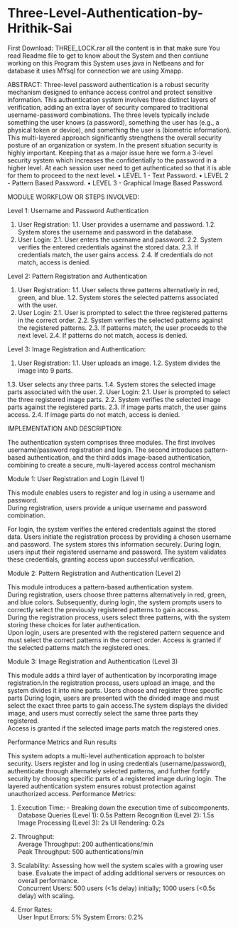 # Three-Level-Authentication-by-Hrithik-Sai

First Download: THREE_LOCK.rar all the content is in that make sure You read Readme file to get to know about the System and then contiune working on this Program 
this System uses java in Netbeans and for database it uses MYsql for connection we are using Xmapp. 


ABSTRACT: 
Three-level password authentication is a robust security mechanism designed to enhance access 
control and protect sensitive information. This authentication system involves three distinct layers 
of verification, adding an extra layer of security compared to traditional username-password 
combinations. The three levels typically include something the user knows (a password), something 
the user has (e.g., a physical token or device), and something the user is (biometric information). This 
multi-layered approach significantly strengthens the overall security posture of an organization or 
system. In the present situation security is highly important. Keeping that as a major issue here we 
form a 3-level security system which increases the confidentially to the password in a higher level. 
At each session user need to get authenticated so that it is able for them to proceed to the next level. 
• LEVEL 1 -  Text Password. 
• LEVEL 2 - Pattern Based Password. 
• LEVEL 3 - Graphical Image Based Password.


 MODULE WORKFLOW OR STEPS INVOLVED: 
 
Level 1: Username and Password Authentication 

1. User Registration: 
1.1. User provides a username and password. 
1.2. System stores the username and password in the database. 
2. User Login: 
2.1. User enters the username and password. 
2.2. System verifies the entered credentials against the stored data. 
2.3. If credentials match, the user gains access. 
2.4. If credentials do not match, access is denied.
   
Level 2: Pattern Registration and Authentication

1. User Registration: 
1.1. User selects three patterns alternatively in red, green, and blue. 
1.2. System stores the selected patterns associated with the user. 
2. User Login: 
2.1. User is prompted to select the three registered patterns in the correct order. 
2.2. System verifies the selected patterns against the registered patterns. 
2.3. If patterns match, the user proceeds to the next level. 
2.4. If patterns do not match, access is denied.
   
Level 3: Image Registration and Authentication: 

1. User Registration: 
1.1. User uploads an image. 
1.2. System divides the image into 9 parts. 
 
1.3. User selects any three parts. 
1.4. System stores the selected image parts associated with the user. 
2. User Login: 
2.1. User is prompted to select the three registered image parts. 
2.2. System verifies the selected image parts against the registered parts. 
2.3. If image parts match, the user gains access. 
2.4. If image parts do not match, access is denied. 
 
IMPLEMENTATION AND DESCRIPTION:

The authentication system comprises three modules. The first involves username/password registration 
and login. The second introduces pattern-based authentication, and the third adds image-based 
authentication, combining to create a secure, multi-layered access control mechanism 

Module 1: User Registration and Login (Level 1) 

This module enables users to register and log in using a username and password.  
During registration, users provide a unique username and password combination. 
 
 For login, the system verifies the entered credentials against the stored data. Users initiate the 
registration process by providing a chosen username and password. 
 The system stores this information securely. During login, users input their registered username and 
password. The system validates these credentials, granting access upon successful verification. 

Module 2: Pattern Registration and Authentication (Level 2) 

 This module introduces a pattern-based authentication system.  
During registration, users choose three patterns alternatively in red, green, and blue colors. 
Subsequently, during login, the system prompts users to correctly select the previously registered 
patterns to gain access.  
 During the registration process, users select three patterns, with the system storing these choices for 
later authentication.  
Upon login, users are presented with the registered pattern sequence and must select the correct patterns 
in the correct order. Access is granted if the selected patterns match the registered ones. 

Module 3: Image Registration and Authentication (Level 3) 

This module adds a third layer of authentication by incorporating image registration.In the registration 
process, users upload an image, and the system divides it into nine parts. Users choose and register 
three specific parts 
During login, users are presented with the divided image and must select the exact three parts to gain 
access.The system displays the divided image, and users must correctly select the same three parts they 
registered.  
Access is granted if the selected image parts match the registered ones. 
 
Performance Metrics and Run results  

This system adopts a multi-level authentication approach to bolster security. Users register and log in 
using credentials (username/password), authenticate through alternately selected patterns, and further 
fortify security by choosing specific parts of a registered image during login. The layered 
authentication system ensures robust protection against unauthorized access. 
 Performance Metrics:  
 
1. Execution Time: - Breaking down the execution time of subcomponents. 
Database Queries (Level 1): 0.5s 
Pattern Recognition (Level 2): 1.5s 
Image Processing (Level 3): 2s 
UI Rendering: 0.2s 

2. Throughput:  
Average Throughput: 200 authentications/min  
Peak Throughput: 500 authentications/min 

3. Scalability: Assessing how well the system scales with a growing user base. Evaluate the impact 
of adding additional servers or resources on overall performance.  
Concurrent Users: 500 users (<1s delay) initially; 1000 users (<0.5s delay) with scaling. 

4. Error Rates:  
User Input Errors: 5% 
System Errors: 0.2% 

